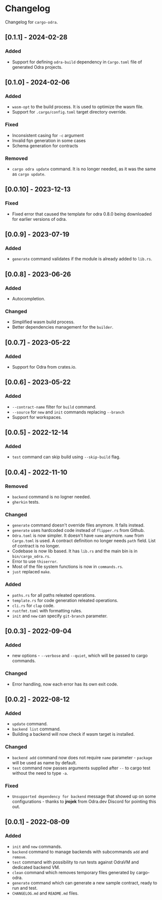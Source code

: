 # Changelog

Changelog for `cargo-odra`.

## [0.1.1] - 2024-02-28

### Added

- Support for defining `odra-build` dependency in `Cargo.toml` file of
  generated Odra projects.

## [0.1.0] - 2024-02-06

### Added

- `wasm-opt` to the build process. It is used to optimize the wasm file.
- Support for `.cargo/config.toml` target directory override.

### Fixed

- Inconsistent casing for `-c` argument
- Invalid fqn generation in some cases
- Schema generation for contracts

### Removed

- `cargo odra update` command. It is no longer needed, as it was the same
  as `cargo update`.

## [0.0.10] - 2023-12-13

### Fixed

- Fixed error that caused the template for odra 0.8.0 being downloaded for earlier
  versions of odra.

## [0.0.9] - 2023-07-19

### Added

- `generate` command validates if the module is already added to `lib.rs`.

## [0.0.8] - 2023-06-26

### Added

- Autocompletion.

### Changed

- Simplified wasm build process.
- Better dependencies management for the `builder`.

## [0.0.7] - 2023-05-22

### Added

- Support for Odra from crates.io.

## [0.0.6] - 2023-05-22

### Added

- `--contract-name` filter for `build` command.
- `--source` for `new` and `init` commands replacing `--branch`
- Support for workspaces.

## [0.0.5] - 2022-12-14

### Added

- `test` command can skip build using `--skip-build` flag.

## [0.0.4] - 2022-11-10

### Removed

- `backend` command is no logner needed.
- `gherkin` tests.

### Changed

- `generate` command doesn't override files anymore. It fails instead.
- `generate` uses hardcoded code instead of `flipper.rs` from Github.
- `Odra.toml` is now simpler. It doesn't have `name` anymore. `name` from
  `Cargo.toml` is used. A contract definition no longer needs `path` field.
  List of contract is no longer.
- Codebase is now lib based. It has `lib.rs` and the main bin is in `bin/cargo_odra.rs`.
- Error to use `thiserror`.
- Most of the file system functions is now in `commands.rs`.
- `just` replaced `make`.

### Added

- `paths.rs` for all paths releated operations.
- `template.rs` for code generation releated operations.
- `cli.rs` for `clap` code.
- `rustfmt.toml` with formatting rules.
- `init` and `new` can specify `git-branch` parameter.

## [0.0.3] - 2022-09-04

### Added

- new options - `--verbose` and `--quiet`, which will be passed to cargo commands.

### Changed

- Error handling, now each error has its own exit code.

## [0.0.2] - 2022-08-12

### Added

- `update` command.
- `backend list` command.
- Building a backend will now check if wasm target is installed.

### Changed

- `backend add` command now does not require `name` parameter - `package`
  will be used as name by default.
- `test` command now passes arguments supplied after `--` to cargo test
  without the need to type `-a`.

### Fixed

- `Unsupported dependency for backend` message that showed up on some
  configurations - thanks to **jrojek** from Odra.dev Discord for pointing
  this out.

## [0.0.1] - 2022-08-09

### Added

- `init` and `new` commands.
- `backend` command to manage backends with subcommands `add` and `remove`.
- `test` command with possibility to run tests against OdraVM and dedicated backend VM.
- `clean` command which removes temporary files generated by cargo-odra.
- `generate` command which can generate a new sample contract, ready to run and test.
- `CHANGELOG.md` and `README.md` files.
